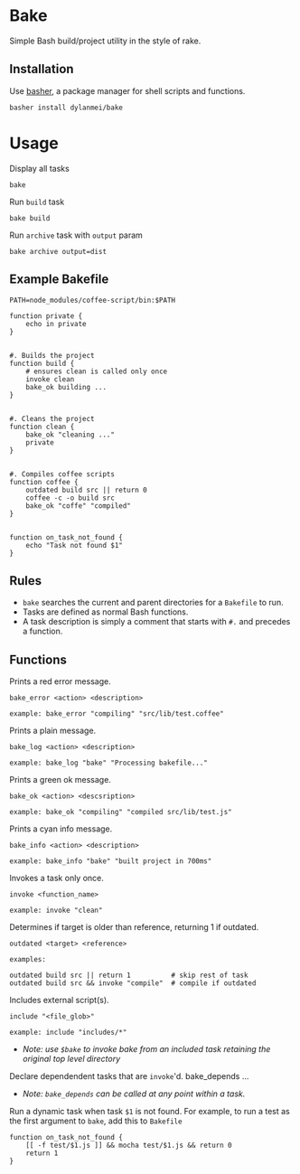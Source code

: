 # Bake

Simple Bash build/project utility in the style of rake.

## Installation

Use [basher](https://github.com/basherpm/basher), a package manager for shell scripts and functions.

    basher install dylanmei/bake

# Usage

Display all tasks

    bake

Run `build` task

    bake build

Run `archive` task with `output` param

    bake archive output=dist

## Example Bakefile

    PATH=node_modules/coffee-script/bin:$PATH

    function private {
        echo in private
    }


    #. Builds the project
    function build {
        # ensures clean is called only once
        invoke clean
        bake_ok building ...
    }


    #. Cleans the project
    function clean {
        bake_ok "cleaning ..."
        private
    }


    #. Compiles coffee scripts
    function coffee {
        outdated build src || return 0
        coffee -c -o build src
        bake_ok "coffe" "compiled"
    }


    function on_task_not_found {
        echo "Task not found $1"
    }

## Rules

* `bake` searches the current and parent directories for a `Bakefile` to run.
* Tasks are defined as normal Bash functions.
* A task description is simply a comment that starts with `#.` and precedes
  a function.


## Functions

Prints a red error message.

    bake_error <action> <description>

    example: bake_error "compiling" "src/lib/test.coffee"

Prints a plain message.

    bake_log <action> <description>

    example: bake_log "bake" "Processing bakefile..."

Prints a green ok message.

    bake_ok <action> <descsription>

    example: bake_ok "compiling" "compiled src/lib/test.js"

Prints a cyan info message.

    bake_info <action> <description>

    example: bake_info "bake" "built project in 700ms"

Invokes a task only once.

    invoke <function_name>

    example: invoke "clean"

Determines if target is older than reference, returning 1 if outdated.

    outdated <target> <reference>

    examples:

    outdated build src || return 1          # skip rest of task
    outdated build src && invoke "compile"  # compile if outdated

Includes external script(s).

    include "<file_glob>"

    example: include "includes/*"
 - _Note: use `$bake` to invoke bake from an included task retaining the original top level directory_

Declare dependendent tasks that are `invoke`'d.
    bake_depends <task>...

 - _Note: `bake_depends` can be called at any point within a task._


Run a dynamic task when task `$1` is not found. For example, to run
a test as the first argument to `bake`, add this to `Bakefile`

    function on_task_not_found {
        [[ -f test/$1.js ]] && mocha test/$1.js && return 0
        return 1
    }
